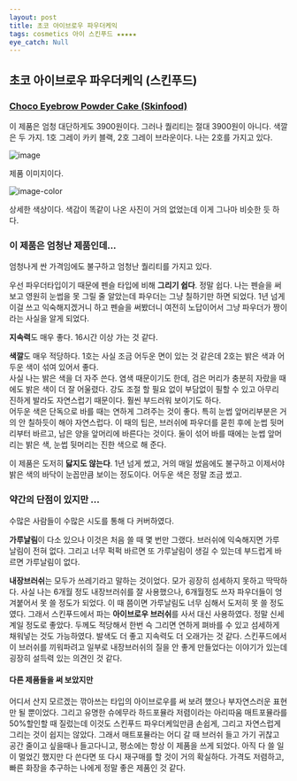 ```yaml
---
layout: post
title: 초코 아이브로우 파우더케익
tags: cosmetics 아이 스킨푸드 ★★★★★
eye_catch: Null
---
```


## 초코 아이브로우 파우더케익 (스킨푸드)
### [Choco Eyebrow Powder Cake (Skinfood)](http://www.theskinfood.com/goods/goodsDetail.do?goodsCd=265-1)

이 제품은 엄청 대단하게도 3900원이다. 그러나 퀄리티는 절대 3900원이 아니다.
색깔은 두 가지. 1호 그레이 카키 블랙, 2호 그레이 브라운이다. 나는 2호를 가지고 있다.

![image](http://mblogthumb1.phinf.naver.net/20140105_196/gksdnekr_1388881738859RPRy0_JPEG/%BD%BA%C5%B2%C7%AA%B5%E52.jpg?type=w2)

제품 이미지이다.

![image-color](http://mblogthumb4.phinf.naver.net/20140105_231/gksdnekr_1388881739362MlhGV_JPEG/%BD%BA%C5%B2%C7%AA%B5%E53.jpg?type=w2)

상세한 색상이다. 색감이 똑같이 나온 사진이 거의 없었는데 이게 그나마 비슷한 듯 하다.

### 이 제품은 엄청난 제품인데...
엄청나게 싼 가격임에도 불구하고 엄청난 퀄리티를 가지고 있다.

우선 파우더타입이기 때문에 펜슬 타입에 비해 **그리기 쉽다**. 정말 쉽다. 나는 펜슬을 써보고 영원히 눈썹을 못 그릴 줄 알았는데 파우더는 그냥 칠하기만 하면 되었다. 1년 넘게 이걸 쓰고 익숙해지겠거니 하고 펜슬을 써봤더니 여전히 노답이어서 그냥 파우더가 짱이라는 사실을 알게 되었다.

**지속력**도 매우 좋다. 16시간 이상 가는 것 같다.

**색깔**도 매우 적당하다. 1호는 사실 조금 어두운 면이 있는 것 같은데 2호는 밝은 색과 어두운 색이 섞여 있어서 좋다.  
사실 나는 밝은 색을 더 자주 쓴다. 염색 때문이기도 한데, 검은 머리가 충분히 자랐을 때에도 밝은 색이 더 잘 어울렸다. 강도 조절 할 필요 없이 부담없이 필할 수 있고 아무리 진하게 발라도 자연스럽기 때문이다. 훨씬 부드러워 보이기도 하다.  
어두운 색은 단독으로 바를 때는 연하게 그려주는 것이 좋다. 특히 눈썹 앞머리부분은 거의 안 칠하듯이 해야 자연스럽다. 이 때의 팁은, 브러쉬에 파우더를 묻힌 후에 눈썹 뒷머리부터 바르고, 남은 양을 앞머리에 바른다는 것이다.
둘이 섞어 바를 때에는 눈썹 앞머리는 밝은 색, 눈썹 뒷머리는 진한 색으로 해 준다.

이 제품은 도저히 **닳지도 않는다**. 1년 넘게 썼고, 거의 매일 썼음에도 불구하고 이제서야 밝은 색의 바닥이 눈꼽만큼 보이는 정도이다. 어두운 색은 정말 조금 썼고.

### 약간의 단점이 있지만 ...
수많은 사람들이 수많은 시도를 통해 다 커버하였다.

**가루날림**이 다소 있으나 이것은 처음 쓸 때 몇 번만 그랬다. 브러쉬에 익숙해지면 가루 날림이 전혀 없다. 그리고 너무 퍽퍽 바르면 또 가루날림이 생길 수 있는데 부드럽게 바르면 가루날림이 없다.

**내장브러쉬**는 모두가 쓰레기라고 말하는 것이었다. 모가 굉장히 섬세하지 못하고 딱딱하다. 사실 나는 6개월 정도 내장브러쉬를 잘 사용했으나, 6개월정도 쓰자 파우더들이 엉겨붙어서 못 쓸 정도가 되었다. 이  때 쯤이면 가루날림도 너무 심해서 도저히 못 쓸 정도였다. 그래서 스킨푸드에서 파는 **아이브로우 브러쉬**를 사서 대신 사용하였다. 정말 신세계일 정도로 좋았다. 두께도 적당해서 한번 슥 그리면 연하게 펴바를 수 있고 섬세하게 채워넣는 것도 가능하였다. 발색도 더 좋고 지속력도 더 오래가는 것 같다. 스킨푸드에서 이 브러쉬를 끼워파려고 일부로 내장브러쉬의 질을 안 좋게 만들었다는 이야기가 있는데 굉장히 설득력 있는 의견인 것 같다.

#### 다른 제품들을 써 보았지만
어디서 산지 모르겠는 깎아쓰는 타입의 아이브로우를 써 보려 했으나 부자연스러운 표현만 될 뿐이었다. 그리고 유명한 슈에무라 하드포뮬라 저렴이라는 아리따움 매트포뮬라를 50%할인할 때 질렀는데 이것도 스킨푸드 파우더케잌만큼 손쉽게, 그리고 자연스럽게 그리는 것이 쉽지는 않았다. 그래서 매트포뮬라는 어디 갈 때 브러쉬 들고 가기 귀찮고 공간 줄이고 싶을때나 들고다니고, 평소에는 항상 이 제품을 쓰게 되었다. 아직 다 쓸 일이 멀었긴 했지만 다 쓴다면 또 다시 재구매를 할 것이 거의 확실하다. 가격도 저렴하고, 빠른 화장을 추구하는 나에게 정말 좋은 제품인 것 같다.
